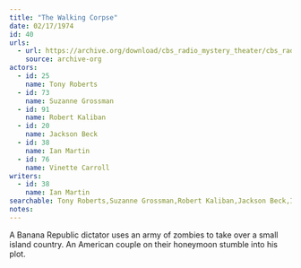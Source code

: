 ```yaml
---
title: "The Walking Corpse"
date: 02/17/1974
id: 40
urls: 
  - url: https://archive.org/download/cbs_radio_mystery_theater/cbs_radio_mystery_theater-0001-0050.zip/cbs_radio_mystery_theater-0001-0050%2Fcbsrmt_0040_the_walking_corpse.mp3
    source: archive-org
actors:  
  - id: 25
    name: Tony Roberts  
  - id: 73
    name: Suzanne Grossman  
  - id: 91
    name: Robert Kaliban  
  - id: 20
    name: Jackson Beck  
  - id: 38
    name: Ian Martin  
  - id: 76
    name: Vinette Carroll
writers:  
  - id: 38
    name: Ian Martin
searchable: Tony Roberts,Suzanne Grossman,Robert Kaliban,Jackson Beck,Ian Martin,Vinette Carroll Ian Martin
notes:  
---
```

A Banana Republic dictator uses an army of zombies to take over a small island country. An American couple on their honeymoon stumble into his plot.
